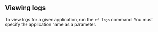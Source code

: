 Viewing logs
------------

To view logs for a given application, run the `cf logs` command. You must specify the application name as a parameter.
